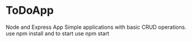 # ToDoApp
Node and Express App
Simple applications with basic CRUD operations.
use npm install and to start use npm start 
